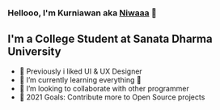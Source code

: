 ### Hellooo, I'm Kurniawan aka [Niwaaa](https://www.instagram.com/kurneeeawan/) 👋

## I'm a College Student at Sanata Dharma University

- :bookmark: Previously i liked UI & UX Designer
- 🌱 I’m currently learning everything 🤣
- 👯 I’m looking to collaborate with other programmer
- 🥅 2021 Goals: Contribute more to Open Source projects
